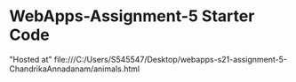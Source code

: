 # WebApps-Assignment-5 Starter Code
"Hosted at" file:///C:/Users/S545547/Desktop/webapps-s21-assignment-5-ChandrikaAnnadanam/animals.html